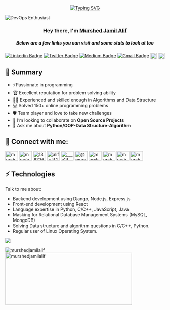 <p align="center">
<a href="https://git.io/typing-svg"><img src="https://readme-typing-svg.demolab.com?font=Fira+Code&weight=700&pause=1000&center=true&random=false&width=435&lines=I+am+a+passionate+problem+solver;and+Backend+Developer%F0%9F%92%BB." alt="Typing SVG" /></a>
</p>  



![DevOps Enthusiast](https://cdn0.scrvt.com/fokus/b10b9460c59ce9fe/1a1bf772ad3a/v/71c632bfce7e/AI_KI_970x485.jpg?nowebp=1)

<h3 align="center">Hey there, I'm <a href="https://github.com/murshedjamilalif">Murshed Jamil Alif</a></h3>
<h5 align="center">Below are a few links you can visit and some stats to look at too</h5>



<p align="center" style="display: flex; justify-content: space-between; max-width: 800px;">
    <a href="https://www.linkedin.com/in/murshed-jamil-alif/" rel="nofollow">
        <img src="https://img.shields.io/badge/murshedjamilalif-blue?style=flat-square&logo=Linkedin&logoColor=white&link=https://www.linkedin.com/in/murshed-jamil-alif/" alt="Linkedin Badge">
    </a>

  <a href="https://twitter.com/@murshed_jamil" rel="nofollow">
      <img src="https://img.shields.io/badge/-@murshed_jamil-1ca0f1?style=flat-square&labelColor=1ca0f1&logo=twitter&logoColor=white&link=https://twitter.com/@murshed_jamil" alt="Twitter Badge">
  </a>

  <a href="https://medium.com/@murshedjamilalif" rel="nofollow">
      <img src="https://img.shields.io/badge/-@murshedjamilalif-03a57a?style=flat-square&labelColor=000000&logo=Medium&link=https://medium.com/@murshedjamilalif/" alt="Medium Badge">
  </a>

  <a href="mailto:murshedjamilalif@gmail.com">
      <img src="https://img.shields.io/badge/-murshedjamilalif@gmail.com-c14438?style=flat-square&logo=Gmail&logoColor=white&link=mailto:murshedjamilalif@gmail.com" alt="Gmail Badge">
  </a>

  <a href="https://github.com/murshedjamilalif">
      <img alt="followers" title="Follow me on Github" src="https://img.shields.io/github/followers/murshedjamilalif?color=236ad3&style=for-the-badge&logo=github&label=Follow" height="20"/>
  </a>
  
  <a>
  <img src="https://img.shields.io/twitter/follow/murshed_jamil?style=for-the-badge&logo=Twitter&label=Murshed%20Jamil%20Alif"height="20" /> 
  </a>
</p>








<h2><i class="fas fa-users"></i> 👯 Summary</h2>
  <ul>
    <li>⚡Passionate in programming</li>
    <li>🏆 Excellent reputation for problem solving ability</li>
    <li>🧙‍♂️ Experienced and skilled enough in Algorithms and Data Structure</li>
<!--     <li>Participated 18+ IUPC (Inter University Programming Contest) on behalf of BRAC University</li> -->
    <li>💻 Solved 150+ online programming problems</li>
<!--     <li>Authored 12+ programming problems</li> -->
<!--     <li>Judge and Problem setter at 6+ programming contests</li> -->
<!--     <li>Experience of working in a largest e-commerce ecosystem and banking software</li> -->
    <li>🛡️ Team player and love to take new challenges</li>
    <li>👯 I’m looking to collaborate on <b>Open Source Projects</b></li>
    <li>💬 Ask me about <b>Python/OOP-Data Structure-Algorithm</b> </li>
  </ul>



<h2><i class="fas fa-users"></i> 📨 Connect with me:</h2>






<p align="left">
<a href="https://twitter.com/murshed_jamil" target="blank"><img align="center" src="https://raw.githubusercontent.com/rahuldkjain/github-profile-readme-generator/master/src/images/icons/Social/twitter.svg" alt="murshed_jamil" height="30" width="40" /></a>
<a href="https://linkedin.com/in/murshed-jamil-alif" target="blank"><img align="center" src="https://raw.githubusercontent.com/rahuldkjain/github-profile-readme-generator/master/src/images/icons/Social/linked-in-alt.svg" alt="murshed-jamil-alif" height="30" width="40" /></a>
<a href="https://stackoverflow.com/users/13877614" target="blank"><img align="center" src="https://raw.githubusercontent.com/rahuldkjain/github-profile-readme-generator/master/src/images/icons/Social/stack-overflow.svg" alt="13877614" height="30" width="40" /></a>
<a href="https://fb.com/alif.alif.14473" target="blank"><img align="center" src="https://raw.githubusercontent.com/rahuldkjain/github-profile-readme-generator/master/src/images/icons/Social/facebook.svg" alt="alif.alif.14473" height="30" width="40" /></a>
<a href="https://instagram.com/___a1if____" target="blank"><img align="center" src="https://raw.githubusercontent.com/rahuldkjain/github-profile-readme-generator/master/src/images/icons/Social/instagram.svg" alt="___a1if____" height="30" width="40" /></a>
<a href="https://medium.com/@murshedjamilalif" target="blank"><img align="center" src="https://raw.githubusercontent.com/rahuldkjain/github-profile-readme-generator/master/src/images/icons/Social/medium.svg" alt="@murshedjamilalif" height="30" width="40" /></a>
<a href="https://www.hackerrank.com/murshedjamilalif" target="blank"><img align="center" src="https://raw.githubusercontent.com/rahuldkjain/github-profile-readme-generator/master/src/images/icons/Social/hackerrank.svg" alt="murshedjamilalif" height="30" width="40" /></a>
<a href="https://www.leetcode.com/murshedjamilalif" target="blank"><img align="center" src="https://raw.githubusercontent.com/rahuldkjain/github-profile-readme-generator/master/src/images/icons/Social/leet-code.svg" alt="murshedjamilalif" height="30" width="40" /></a>
<a href="https://www.hackerearth.com/murshedjamilalif" target="blank"><img align="center" src="https://raw.githubusercontent.com/rahuldkjain/github-profile-readme-generator/master/src/images/icons/Social/hackerearth.svg" alt="murshedjamilalif" height="30" width="40" /></a>
<a href="https://auth.geeksforgeeks.org/user/murshedjamilalif" target="blank"><img align="center" src="https://raw.githubusercontent.com/rahuldkjain/github-profile-readme-generator/master/src/images/icons/Social/geeks-for-geeks.svg" alt="murshedjamilalif" height="30" width="40" /></a>
</p>

<!--<h3 align="left">Languages and Tools:</h3>-->
<h2><i class="fas fa-users"></i> ⚡ Technologies</h2>
  <p>Talk to me about:</p>
  <ul>
    <li>Backend development using Django, Node.js, Express.js</li>
    <li>Front-end development using React </li>
    <li>Language expertise in Python, C/C++, JavaScript, Java</li>
    <li>Masking for Relational Database Management Systems (MySQL, MongoDB)</li>
    <li>Solving Data structure and algorithm questions in C/C++, Python.</li>
    <li>Regular user of Linux Operating System.</li>
<!--     <li>Experience of using Docker, Kubernetes.</li>
    <li>Desktop application development using Java.</li> -->
<!--     <li>Mobile application development using Java, Kotlin, Flutter.</li> -->
  </ul>

<!--
<p align="left">
  <a href="https://www.w3schools.com/django/index.php" target="_blank" rel="noreferrer">
      <img src="https://icongr.am/devicon/django-original.svg?size=128&color=currentColor " alt="cplusplus" width="60" height="40"/>
   </a>
  
   <a href="https://learndjango.com/tutorials/official-django-rest-framework-tutorial-beginners" target="_blank" rel="noreferrer">
      <img src="https://cdn.jsdelivr.net/gh/devicons/devicon@latest/icons/djangorest/djangorest-original.svg" alt="cplusplus" width="40" height="40"/>
   </a>      
  
   
  
   <a href="https://www.w3schools.com/react/default.asp" target="_blank" rel="noreferrer">
       <img src="https://cdn.jsdelivr.net/gh/devicons/devicon@latest/icons/react/react-original.svg" alt="cplusplus" width="40" height="40"/> 
           
  </a>
   <a href="https://www.w3schools.com/mongodb/index.php" target="_blank" rel="noreferrer">
     <img src="https://cdn.jsdelivr.net/gh/devicons/devicon@latest/icons/mongodb/mongodb-original.svg" alt="cplusplus" width="40" height="40"/> 
           
  </a>
  
            
          

   <a href="https://www.w3schools.com/mysql/default.asp" target="_blank" rel="noreferrer">
  <img src="https://cdn.jsdelivr.net/gh/devicons/devicon@latest/icons/mysql/mysql-original.svg" alt="cplusplus" width="40" height="40"/> 
           
  </a>
            
          

   <a href="https://www.w3schools.com/nodejs/" target="_blank" rel="noreferrer">
      <img src="https://cdn.jsdelivr.net/gh/devicons/devicon@latest/icons/nodejs/nodejs-original.svg" alt="cplusplus" width="40" height="40"/> 
           
  </a>

   <a href="https://www.w3schools.com/java/default.asp" target="_blank" rel="noreferrer">
    <img src="https://cdn.jsdelivr.net/gh/devicons/devicon@latest/icons/java/java-original.svg" alt="cplusplus" width="40" height="40"/> 
           
  </a>  

 </a>

   <a href="https://www.w3schools.com/js/" target="_blank" rel="noreferrer">
     <img src="https://cdn.jsdelivr.net/gh/devicons/devicon@latest/icons/javascript/javascript-original.svg" alt="cplusplus" width="40" height="40"/> 
           
  </a>  

      
          
          
  <a href="https://www.tutorialspoint.com/expressjs/index.htm" target="_blank" rel="noreferrer">
      <img src="https://cdn.jsdelivr.net/gh/devicons/devicon@latest/icons/express/express-original.svg" alt="cplusplus" width="40" height="40"/> 
           
  </a>        
            
          
  <a href="https://www.python.org" target="_blank" rel="noreferrer"> 
      <img src="https://raw.githubusercontent.com/devicons/devicon/master/icons/python/python-original.svg" alt="python" width="40" height="40"/> 
  </a> 
  
  <a href="https://www.w3schools.com/cpp/" target="_blank" rel="noreferrer"> 
     <img src="https://raw.githubusercontent.com/devicons/devicon/master/icons/cplusplus/cplusplus-original.svg" alt="cplusplus" width="40" height="40"/> 
  </a> 
  
  
  <a href="https://git-scm.com/" target="_blank" rel="noreferrer"> 
    <img src="https://www.vectorlogo.zone/logos/git-scm/git-scm-icon.svg" alt="git" width="40" height="40"/> 
  </a> 
  
  
  <a href="https://www.linux.org/" target="_blank" rel="noreferrer"> 
      <img src="https://raw.githubusercontent.com/devicons/devicon/master/icons/linux/linux-original.svg" alt="linux" width="40" height="40"/> 
  </a> 
  

</p>
-->
<p align="left"> <a href="https://github.com/thinkright20"><img src="https://skillicons.dev/icons?i=vscode,replit,github,css,html,js,mongodb,express,react,nodejs,python,django,mysql,"> </a> </p>

<p>
  <img align="left" src="https://github-readme-stats.vercel.app/api/top-langs?username=murshedjamilalif&show_icons=true&locale=en&layout=compact" alt="murshedjamilalif" />
</p>

<p>&nbsp;
  <img align="center" src="https://github-readme-stats.vercel.app/api?username=murshedjamilalif&show_icons=true&locale=en" alt="murshedjamilalif" width="400" height="165" />
</p>

